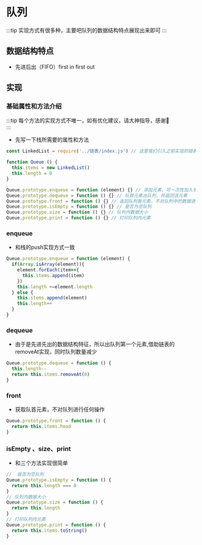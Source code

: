 # 队列
:::tip
  实现方式有很多种，主要吧队列的数据结构特点展现出来即可
:::
## 数据结构特点
* 先进后出（FIFO）first in first out

## 实现

### 基础属性和方法介绍
:::tip
  每个方法的实现方式不唯一，如有优化建议，请大神指导，感谢🙏  
:::
* 先写一下栈所需要的属性和方法
```js
const LinkedList = require('../链表/index.js') // 这里我们引入之前实现的链表数据结构

function Queue () {
  this.items = new LinkedList()
  this.length = 0
}

Queue.prototype.enqueue = function (element) {} // 添加元素，可一次性加入多个
Queue.prototype.dequeue = function () {} // 队首元素出队列，并返回该元素
Queue.prototype.front = function () {} // 返回队列首元素，不对队列中的数据进行操作
Queue.prototype.isEmpty = function () {} // 是否为空队列
Queue.prototype.size = function () {} // 队列内数据大小
Queue.prototype.print = function () {} // 打印队列内元素
```

### enqueue
* 和栈的push实现方式一致
```js
Queue.prototype.enqueue = function (element) {
  if(Array.isArray(element)){
    element.forEach(item=>{
      this.items.append(item)
    })
    this.length +=element.length
  } else {
    this.items.append(element)
    this.length++
  }
}
```

### dequeue
* 由于是先进先出的数据结构特征，所以出队列第一个元素,借助链表的removeAt实现，同时队列数量减少
```js
Queue.prototype.dequeue = function () {
  this.length--
  return this.items.removeAt(0)
} 
```

### front
* 获取队首元素，不对队列进行任何操作
```js
Queue.prototype.front = function () {
  return this.items.head
} 
```

### isEmpty 、size、print
* 和三个方法实现很简单
```js
//  是否为空队列
Queue.prototype.isEmpty = function () {
  return this.length === 0
} 
// 队列内数据大小
Queue.prototype.size = function () {
  return this.length
} 
// 打印队列内元素
Queue.prototype.print = function () {
  return this.items.toString()
} 
```